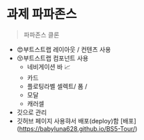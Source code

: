 # 과제 파파존스

> 파파존스 클론

- 😍부트스트랩 레이아웃 / 컨텐츠 사용
- 😚부트스트랩 컴포넌트 사용
  - 네비게이션 바 📈
  - 카드
  - 플로팅라벨 셀렉트/ 폼 /
  - 모달
  - 캐러셀
- 깃으로 관리
- 깃허브 페이지 사용햐서 배포(deploy)함
  [배포] (https://babyluna628.github.io/BS5-Tour/)
